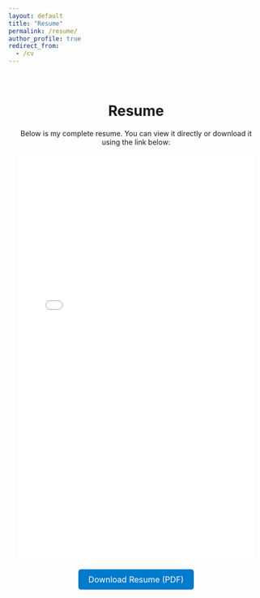 ```yaml
---
layout: default
title: "Resume"
permalink: /resume/
author_profile: true
redirect_from:
  - /cv
---
```


<div class="cv-container">
  <h1>Resume</h1>
  <p>
    Below is my complete resume. You can view it directly or download it using the link below:
  </p>
  <iframe src="/files/adam_resume_august_2025_jan.pdf" width="100%" height="800px" style="border: none;"></iframe>
  <p style="text-align: center; margin-top: 20px;">
    <a href="/files/adam_resume_august_2025_jan.pdf" target="_blank" class="btn">Download Resume (PDF)</a>
  </p>
</div>

<style>
.cv-container {
  text-align: center;
  padding: 20px;
}

.cv-container .btn {
  display: inline-block;
  padding: 10px 20px;
  font-size: 16px;
  color: #fff;
  background-color: #007acc;
  text-decoration: none;
  border-radius: 5px;
  transition: background-color 0.3s ease;
}

.cv-container .btn:hover {
  background-color: #005a99;
}
</style>
